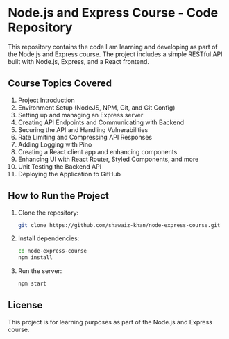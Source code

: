 # Node.js and Express Course - Code Repository

This repository contains the code I am learning and developing as part of the Node.js and Express course. The project includes a simple RESTful API built with Node.js, Express, and a React frontend.

## Course Topics Covered
1. Project Introduction
2. Environment Setup (NodeJS, NPM, Git, and Git Config)
3. Setting up and managing an Express server
4. Creating API Endpoints and Communicating with Backend
5. Securing the API and Handling Vulnerabilities
6. Rate Limiting and Compressing API Responses
7. Adding Logging with Pino
8. Creating a React client app and enhancing components
9. Enhancing UI with React Router, Styled Components, and more
10. Unit Testing the Backend API
11. Deploying the Application to GitHub

## How to Run the Project

1. Clone the repository:
   ```bash
   git clone https://github.com/shawaiz-khan/node-express-course.git
   ```

2. Install dependencies:
   ```bash
   cd node-express-course
   npm install
   ```

3. Run the server:
   ```bash
   npm start
   ```

## License
This project is for learning purposes as part of the Node.js and Express course.
